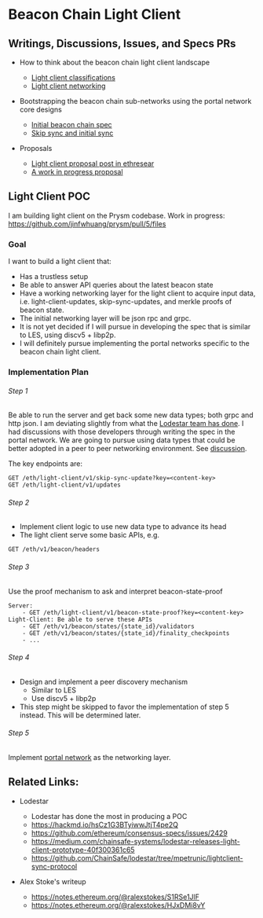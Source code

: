 # Beacon Chain Light Client

## Writings, Discussions, Issues, and Specs PRs
- How to think about the beacon chain light client landscape
  - [Light client classifications](https://ethresear.ch/t/beacon-chain-light-client-classification/11061)
  - [Light client networking](https://ethresear.ch/t/beacon-chain-light-client-networking/11063)

- Bootstrapping the beacon chain sub-networks using the portal network core designs
  - [Initial beacon chain spec](https://github.com/ethereum/portal-network-specs/pull/99)
  - [Skip sync and initial sync](https://github.com/ethereum/portal-network-specs/pull/102)

- Proposals
  - [Light client proposal post in ethresear](https://ethresear.ch/t/a-beacon-chain-light-client-proposal/11064)
  - [A work in progress proposal](https://www.notion.so/prysmaticlabs/Prysm-Light-Client-v1-9720501820da412d8cb12ffe54eba235)


## Light Client POC
I am building light client on the Prysm codebase. 
Work in progress: https://github.com/jinfwhuang/prysm/pull/5/files

### Goal
I want to build a light client that:
- Has a trustless setup
- Be able to answer API queries about the latest beacon state
- Have a working networking layer for the light client to acquire input data, i.e. light-client-updates, skip-sync-updates, and merkle proofs of beacon state. 
- The initial networking layer will be json rpc and grpc. 
- It is not yet decided if I will pursue in developing the spec that is similar to LES, using discv5 + libp2p.
- I will definitely pursue implementing the portal networks specific to the beacon chain light client.

### Implementation Plan
###### Step 1
Be able to run the server and get back some new data types; both grpc and http json. I am deviating slightly from what the [Lodestar team has done](https://github.com/ChainSafe/lodestar/tree/mpetrunic/lightclient-sync-protocol). I had discussions with those developers through writing the spec in the portal network. We are going to pursue using data types that could be better adopted in a peer to peer networking environment. See [discussion](https://github.com/ethereum/portal-network-specs/pull/102).

The key endpoints are:
```
GET /eth/light-client/v1/skip-sync-update?key=<content-key>
GET /eth/light-client/v1/updates
```

###### Step 2
- Implement client logic to use new data type to advance its head
- The light client serve some basic APIs, e.g.
```
GET /eth/v1/beacon/headers
```

###### Step 3
Use the proof mechanism to ask and interpret beacon-state-proof
```
Server: 
    - GET /eth/light-client/v1/beacon-state-proof?key=<content-key>
Light-Client: Be able to serve these APIs
    - GET /eth/v1/beacon/states/{state_id}/validators
    - GET /eth/v1/beacon/states/{state_id}/finality_checkpoints
    - ...
```

###### Step 4
- Design and implement a peer discovery mechanism
  - Similar to LES
  - Use discv5 + libp2p
- This step might be skipped to favor the implementation of step 5 instead. This will be determined later.

###### Step 5
Implement [portal network](https://github.com/ethereum/portal-network-specs/tree/master/beacon-chain) as the networking layer.


## Related Links:
- Lodestar
  - Lodestar has done the most in producing a POC
  - https://hackmd.io/hsCz1G3BTyiwwJtjT4pe2Q
  - https://github.com/ethereum/consensus-specs/issues/2429
  - https://medium.com/chainsafe-systems/lodestar-releases-light-client-prototype-40f300361c65
  - https://github.com/ChainSafe/lodestar/tree/mpetrunic/lightclient-sync-protocol

- Alex Stoke's writeup
  - https://notes.ethereum.org/@ralexstokes/S1RSe1JlF
  - https://notes.ethereum.org/@ralexstokes/HJxDMi8vY
